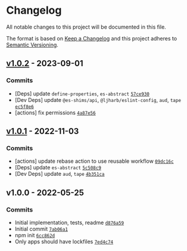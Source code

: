 # Changelog

All notable changes to this project will be documented in this file.

The format is based on [Keep a Changelog](https://keepachangelog.com/en/1.0.0/)
and this project adheres to [Semantic Versioning](https://semver.org/spec/v2.0.0.html).

## [v1.0.2](https://github.com/es-shims/Array.prototype.join/compare/v1.0.1...v1.0.2) - 2023-09-01

### Commits

- [Deps] update `define-properties`, `es-abstract` [`57ce930`](https://github.com/es-shims/Array.prototype.join/commit/57ce930b8716f8f9418dd6a7e6db23183fcd1d64)
- [Dev Deps] update `@es-shims/api`, `@ljharb/eslint-config`, `aud`, `tape` [`ec5f8e6`](https://github.com/es-shims/Array.prototype.join/commit/ec5f8e616bdfb5e3862a523fc513bf8d5c5afe27)
- [actions] fix permissions [`4a87e56`](https://github.com/es-shims/Array.prototype.join/commit/4a87e561b9fdd1be85f5c9bfc32998da93a36b74)

## [v1.0.1](https://github.com/es-shims/Array.prototype.join/compare/v1.0.0...v1.0.1) - 2022-11-03

### Commits

- [actions] update rebase action to use reusable workflow [`09dc16c`](https://github.com/es-shims/Array.prototype.join/commit/09dc16c3c5d58edcc383c29b0868ecc929f178b7)
- [Deps] update `es-abstract` [`5c508c9`](https://github.com/es-shims/Array.prototype.join/commit/5c508c9033169d2c2e50fc6de1756c01ba038aea)
- [Dev Deps] update `aud`, `tape` [`4b351ca`](https://github.com/es-shims/Array.prototype.join/commit/4b351ca103a184f5d13be9f97e8b5e533f3a0e33)

## v1.0.0 - 2022-05-25

### Commits

- Initial implementation, tests, readme [`d876a59`](https://github.com/es-shims/Array.prototype.join/commit/d876a597312e181985f767fd925c851181aa8bd3)
- Initial commit [`7ab06a1`](https://github.com/es-shims/Array.prototype.join/commit/7ab06a17381c04d5736218a02e025f4caf12229e)
- npm init [`6cc862d`](https://github.com/es-shims/Array.prototype.join/commit/6cc862d501121575c0a87f03156d3f3d1c824699)
- Only apps should have lockfiles [`7ed4c74`](https://github.com/es-shims/Array.prototype.join/commit/7ed4c74041bd776dd46fe84ffbd14cb9b704ed4e)

